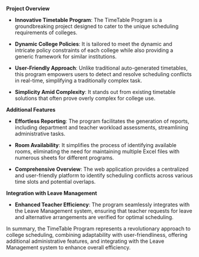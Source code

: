 **Project Overview**

- **Innovative Timetable Program**: The TimeTable Program is a groundbreaking project designed to cater to the unique scheduling requirements of colleges.

- **Dynamic College Policies**: It is tailored to meet the dynamic and intricate policy constraints of each college while also providing a generic framework for similar institutions.

- **User-Friendly Approach**: Unlike traditional auto-generated timetables, this program empowers users to detect and resolve scheduling conflicts in real-time, simplifying a traditionally complex task.

- **Simplicity Amid Complexity**: It stands out from existing timetable solutions that often prove overly complex for college use.

**Additional Features**

- **Effortless Reporting**: The program facilitates the generation of reports, including department and teacher workload assessments, streamlining administrative tasks.

- **Room Availability**: It simplifies the process of identifying available rooms, eliminating the need for maintaining multiple Excel files with numerous sheets for different programs.

- **Comprehensive Overview**: The web application provides a centralized and user-friendly platform to identify scheduling conflicts across various time slots and potential overlaps.

**Integration with Leave Management**

- **Enhanced Teacher Efficiency**: The program seamlessly integrates with the Leave Management system, ensuring that teacher requests for leave and alternative arrangements are verified for optimal scheduling.

In summary, the TimeTable Program represents a revolutionary approach to college scheduling, combining adaptability with user-friendliness, offering additional administrative features, and integrating with the Leave Management system to enhance overall efficiency.
